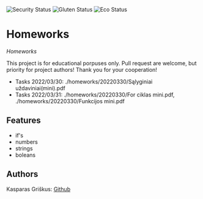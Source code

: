 <!-- ![LICENSE](https://img.shields.io/badge/license-MIT-blue.svg?style=flat-square) -->

![Security Status](https://img.shields.io/security-headers?label=Security&url=https%3A%2F%2Fgithub.com&style=flat-square)
![Gluten Status](https://img.shields.io/badge/Gluten-Free-green.svg)
![Eco Status](https://img.shields.io/badge/ECO-Friendly-green.svg)

# Homeworks

_Homeworks_

This project is for educational porpuses only. Pull request are welcome, but priority for project authors! Thank you for your cooperation!

- Tasks 2022/03/30: ./homeworks/20220330/Sąlyginiai uždaviniai(mini).pdf
- Tasks 2022/03/31: ./homeworks/20220330/For ciklas mini.pdf, ./homeworks/20220330/Funkcijos mini.pdf

## Features

- if's
- numbers
- strings
- boleans

## Authors

Kasparas Griškus: [Github](https://github.com/Paskanas)
